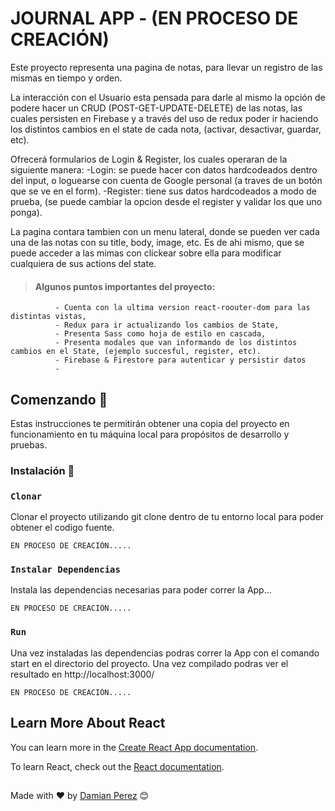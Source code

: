 # JOURNAL APP -  (EN PROCESO DE CREACIÓN)

Este proyecto  representa una pagina de notas, para llevar un registro de las mismas en tiempo y orden. 

La interacción con el Usuario esta pensada para darle al mismo la opción de podere hacer un CRUD (POST-GET-UPDATE-DELETE) de las notas, las cuales persisten en Firebase y a través del uso de redux poder ir haciendo los distintos cambios en el state de cada nota, (activar, desactivar, guardar, etc). 

Ofrecerá formularios de Login & Register, los cuales operaran de la siguiente manera: 
          -Login: se puede hacer con datos hardcodeados dentro del input, o loguearse con cuenta de Google personal (a traves de un botón que se ve en el form).
          -Register: tiene sus datos hardcodeados a modo de prueba, (se puede cambiar la opcion desde el register y validar los que uno ponga). 
          
La pagina contara tambien con un menu lateral, donde se pueden ver cada una de las notas con su title, body, image, etc.
Es de ahi mismo, que se puede acceder a las mimas con clickear sobre ella para modificar cualquiera de sus actions del state.


>#### Algunos puntos importantes del proyecto: 
              - Cuenta con la ultima version react-roouter-dom para las distintas vistas, 
              - Redux para ir actualizando los cambios de State, 
              - Presenta Sass como hoja de estilo en cascada, 
              - Presenta modales que van informando de los distintos cambios en el State, (ejemplo succesful, register, etc).
              - Firebase & Firestore para autenticar y persistir datos
              - 
             

## Comenzando 🚀

Estas instrucciones te permitirán obtener una copia del proyecto en funcionamiento en tu máquina local para propósitos de desarrollo y pruebas.


### Instalación 🔧

### `Clonar` 
Clonar el proyecto utilizando git clone  dentro de tu entorno local para poder obtener el codigo fuente. 
```
EN PROCESO DE CREACIÓN.....

```
### `Instalar Dependencias`
Instala las dependencias necesarias para poder correr la App...
```
EN PROCESO DE CREACIÓN.....
```
### `Run`
Una vez instaladas las dependencias podras correr la App con el comando start en el directorio del proyecto. 
Una vez compilado podras ver el resultado en http://localhost:3000/
```
EN PROCESO DE CREACIÓN.....
```

## Learn More About React

You can learn more in the [Create React App documentation](https://facebook.github.io/create-react-app/docs/getting-started).

To learn React, check out the [React documentation](https://reactjs.org/).

##
Made with ❤️ by [Damian Perez](https://github.com/D-Perez85) 😊

